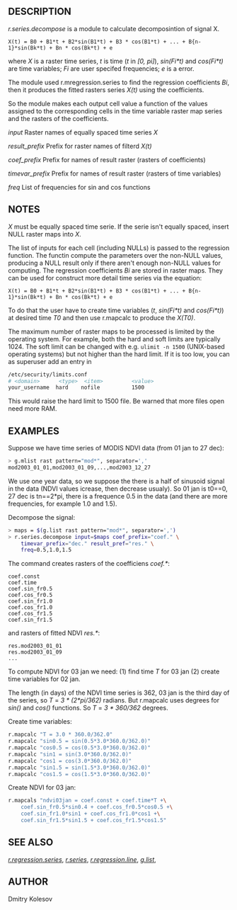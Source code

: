 ## DESCRIPTION

*r.series.decompose* is a module to calculate decomposintion of signal
X.

```text
X(t) = B0 + B1*t + B2*sin(B1*t) + B3 * cos(B1*t) + ... + B{n-1}*sin(Bk*t) + Bn * cos(Bk*t) + e
```

where *X* is a raster time series, *t* is time (*t* in *\[0, pi\]*),
*sin(Fi\*t)* and *cos(Fi\*t)* are time variables; *Fi* are user specifed
frequencies; *e* is a error.

The module used r.mregression.series to find the regression coefficients
*Bi*, then it produces the fitted rasters series *X(t)* using the
coefficients.

So the module makes each output cell value a function of the values
assigned to the corresponding cells in the time variable raster map
series and the rasters of the coefficients.

*input* Raster names of equally spaced time series *X*

*result\_prefix* Prefix for raster names of filterd *X(t)*

*coef\_prefix* Prefix for names of result raster (rasters of
coefficients)

*timevar\_prefix* Prefix for names of result raster (rasters of time
variables)

*freq* List of frequencies for sin and cos functions

## NOTES

*X* must be equally spaced time serie. If the serie isn't equally
spaced, insert NULL raster maps into *X*.

The list of inputs for each cell (including NULLs) is passed to the
regression function. The functin compute the parameters over the
non-NULL values, producing a NULL result only if there aren't enough
non-NULL values for computing. The regression coefficients *Bi* are
stored in raster maps. They can be used for construct more detail time
series via the equation:

```text
X(t) = B0 + B1*t + B2*sin(B1*t) + B3 * cos(B1*t) + ... + B{n-1}*sin(Bk*t) + Bn * cos(Bk*t) + e
```

To do that the user have to create time variables (*t*, *sin(Fi\*t)* and
*cos(Fi\*t)*) at desired time *T0* and then use r.mapcalc to produce the
*X(T0)*.

The maximum number of raster maps to be processed is limited by the
operating system. For example, both the hard and soft limits are
typically 1024. The soft limit can be changed with e.g. `ulimit -n 1500`
(UNIX-based operating systems) but not higher than the hard limit. If it
is too low, you can as superuser add an entry in

```sh
/etc/security/limits.conf
# <domain>      <type>  <item>         <value>
your_username  hard    nofile          1500
```

This would raise the hard limit to 1500 file. Be warned that more files
open need more RAM.

## EXAMPLES

Suppose we have time series of MODIS NDVI data (from 01 jan to 27 dec):

```sh
> g.mlist rast pattern="mod*", separator=','
mod2003_01_01,mod2003_01_09,...,mod2003_12_27
```

We use one year data, so we suppose the there is a half of sinusoid
signal in the data (NDVI values icrease, then decrease usualy). So 01
jan is t0==0, 27 dec is tn==2\*pi, there is a frequence 0.5 in the data
(and there are more frequencies, for example 1.0 and 1.5).

Decompose the signal:

```sh
> maps = $(g.list rast pattern="mod*", separator=',')
> r.series.decompose input=$maps coef_prefix="coef." \
    timevar_prefix="dec." result_pref="res." \
    freq=0.5,1.0,1.5
```

The command creates rasters of the coefficiens *coef.\**:

```text
coef.const
coef.time
coef.sin_fr0.5
coef.cos_fr0.5
coef.sin_fr1.0
coef.cos_fr1.0
coef.cos_fr1.5
coef.sin_fr1.5
```

and rasters of fitted NDVI *res.\**:

```text
res.mod2003_01_01
res.mod2003_01_09
...
```

To compute NDVI for 03 jan we need: (1) find time *T* for 03 jan (2)
create time variables for 02 jan.

The length (in days) of the NDVI time series is 362, 03 jan is the third
day of the series, so *T* = *3 \* (2\*pi/362)* radians. But r.mapcalc
uses degrees for *sin()* and *cos()* functions. So *T* = *3 \* 360/362*
degrees.

Create time variables:

```sh
r.mapcalc "T = 3.0 * 360.0/362.0"
r.mapcalc "sin0.5 = sin(0.5*3.0*360.0/362.0)"
r.mapcalc "cos0.5 = cos(0.5*3.0*360.0/362.0)"
r.mapcalc "sin1 = sin(3.0*360.0/362.0)"
r.mapcalc "cos1 = cos(3.0*360.0/362.0)"
r.mapcalc "sin1.5 = sin(1.5*3.0*360.0/362.0)"
r.mapcalc "cos1.5 = cos(1.5*3.0*360.0/362.0)"
```

Create NDVI for 03 jan:

```sh
r.mapcals "ndvi03jan = coef.const + coef.time*T +\
    coef.sin_fr0.5*sin0.4 + coef.cos_fr0.5*cos0.5 +\
    coef.sin_fr1.0*sin1 + coef.cos_fr1.0*cos1 +\
    coef.sin_fr1.5*sin1.5 + coef.cos_fr1.5*cos1.5"
```

## SEE ALSO

*[r.regression.series](addons/r.mregression.series.md)*,
*[r.series](https://grass.osgeo.org/grass-stable/manuals/r.series.html)*,
*[r.regression.line](https://grass.osgeo.org/grass-stable/manuals/r.regression.line.html)*,
*[g.list](https://grass.osgeo.org/grass-stable/manuals/g.list.html)*,

## AUTHOR

Dmitry Kolesov
